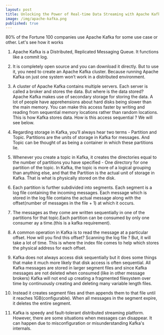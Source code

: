 ```yaml
---
layout: post
title: Unlocking the Power of Real-time Data Streaming with Apache Kafka
image: /img/apache-kafka.png
published: true
---
```


80% of the Fortune 100 companies use Apache Kafka for some use case or other. Let's see how it works

1. Apache Kafka is a Distributed, Replicated Messaging Queue. It functions like a commit log.

2. It is completely open source and you can download it directly. But to use it, you need to create an Apache Kafka cluster. Because running Apache Kafka on just one system won’t work in a distributed environment.

3. A cluster of Apache Kafka contains multiple servers. Each server is called a broker and stores the data. But where is the data stored? Apache Kafka makes use of secondary storage for storing the data. A lot of people have apprehensions about hard disks being slower than the main memory. You can make this access faster by writing and reading from sequential memory locations rather than random locations. This is how Kafka stores data. How is this access sequential ? We will see below.

4. Regarding storage in Kafka, you’ll always hear two terms - Partition and Topic. Partitions are the units of storage in Kafka for messages. And Topic can be thought of as being a container in which these partitions lie.

5. Whenever you create a topic in Kafka, it creates the directories equal to the number of partitions you have specified - One directory for one partition of the topic. In Kafka, the topic is more of a logical grouping than anything else, and that the Partition is the actual unit of storage in Kafka. That is what is physically stored on the disk. 

6. Each partition is further subdivided into segments. Each segment is a log file containing the incoming messages. Each message which is stored in the log file contains the actual message along with the offset(number of messages in the file + 1) at which it occurs.

7. The messages as they come are written sequentially in one of the partitions for that topic.Each partition can be consumed by only one consumer ay a time.(this is a kafka requirement). 

8. A common operation in Kafka is to read the message at a particular offset. How will you find this offset? Scanning the log file ? But, it will take a lot of time. This is where the index file comes to help which stores the physical address for each offset.

9. Kafka does not always access disk sequentially but it does some things that make it much more likely that disk access is often sequential. All Kafka messages are stored in larger segment files and since Kafka messages are not deleted when consumed (like in other message brokers) Kafka will not end up creating a fragmented filesystem over time by continuously creating and deleting many variable length files.

10. Instead it creates segment files and then appends them to that file until it reaches 1GB(configurable). When all messages in the segment expire, it deletes the entire segment.

11. Kafka is speedy and fault-tolerant distributed streaming platform. However, there are some situations when messages can disappear. It can happen due to misconfiguration or misunderstanding Kafka's internals.
